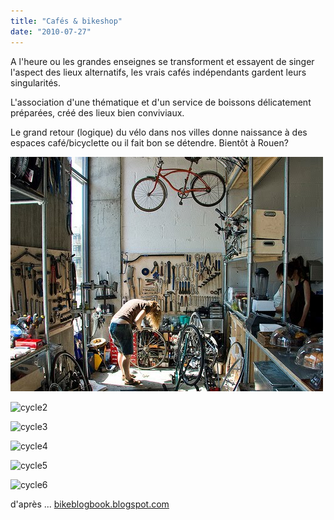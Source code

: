 ```yaml
---
title: "Cafés & bikeshop"
date: "2010-07-27"
---
```


A l'heure ou les grandes enseignes se transforment et essayent de singer l'aspect des lieux alternatifs, les vrais cafés indépendants gardent leurs singularités.

L'association d'une thématique et d'un service de boissons délicatement préparées, créé des lieux bien conviviaux.

Le grand retour (logique) du vélo dans nos villes donne naissance à des espaces café/bicyclette ou il fait bon se détendre. Bientôt à Rouen?

![](images/cycle1.jpg "cycle1")

![](images/cycle2.jpg "cycle2")

![](images/cycle3.jpg "cycle3")

![](images/cycle4.jpg "cycle4")

![](images/cycle5.jpg "cycle5")

![](images/cycle6.jpg "cycle6")

d'après ... [bikeblogbook.blogspot.com](http://bikeblogbook.blogspot.com/)
